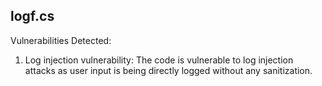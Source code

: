 ## logf.cs
Vulnerabilities Detected:
1. Log injection vulnerability: The code is vulnerable to log injection attacks as user input is being directly logged without any sanitization.

